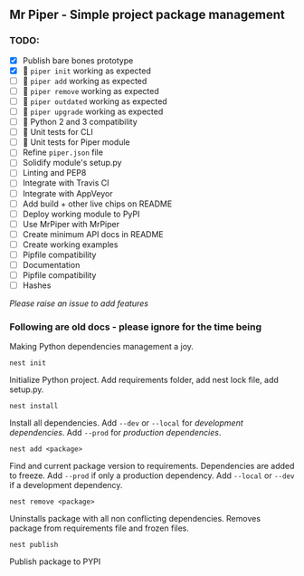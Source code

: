 Mr Piper - Simple project package management
-------------

### TODO:

- [X] Publish bare bones prototype
- [X] 🏃 `piper init` working as expected
- [ ] 🏃 `piper add` working as expected
- [ ] 🏃 `piper remove` working as expected
- [ ] 🏃 `piper outdated` working as expected
- [ ] 🏃 `piper upgrade` working as expected
- [ ] 🏃 Python 2 and 3 compatibility
- [ ] 🏃 Unit tests for CLI
- [ ] 🏃 Unit tests for Piper module
- [ ] Refine `piper.json` file
- [ ] Solidify module's setup.py
- [ ] Linting and PEP8
- [ ] Integrate with Travis CI
- [ ] Integrate with AppVeyor
- [ ] Add build + other live chips on README
- [ ] Deploy working module to PyPI
- [ ] Use MrPiper with MrPiper
- [ ] Create minimum API docs in README
- [ ] Create working examples
- [ ] Pipfile compatibility
- [ ] Documentation
- [ ] Pipfile compatibility
- [ ] Hashes

*Please raise an issue to add features*

### Following are old docs - please ignore for the time being

Making Python dependencies management a joy. 

    nest init

Initialize Python project. Add requirements folder, add nest lock file, add setup.py.

    nest install

Install all dependencies. Add `--dev` or `--local` for *development dependencies*. Add `--prod` for *production dependencies*.

    nest add <package>

Find and current package version to requirements. 
Dependencies are added to freeze.
Add `--prod` if only a production dependency. Add `--local` or `--dev` if a development dependency.

    nest remove <package>

Uninstalls package with all non conflicting dependencies. Removes package from requirements file and frozen files.

    nest publish

Publish package to PYPI
